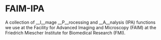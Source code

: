 # FAIM-IPA
A collection of __I__mage __P__rocessing and __A__nalysis (IPA) functions we use at the Facility for Advanced Imaging and Microscopy (FAIM) at the Friedrich Miescher Institute for Biomedical Research (FMI).
